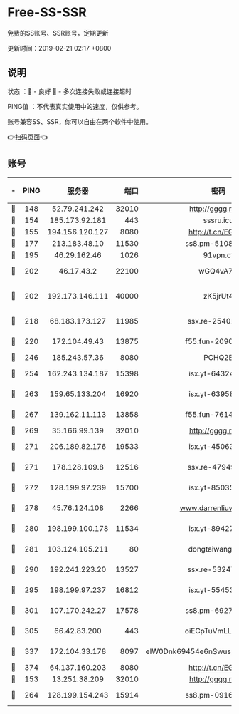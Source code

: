 # Free-SS-SSR

免费的SS账号、SSR账号，定期更新

更新时间：2019-02-21 02:17 +0800

## 说明

状态     ：🙂 - 良好 🙁 - 多次连接失败或连接超时

PING值   ：不代表真实使用中的速度，仅供参考。

账号兼容SS、SSR，你可以自由在两个软件中使用。

👉[扫码页面](https://liesauer.github.io/free-ss-ssr.github.io/)👈

## 账号

|-|PING|服务器|端口|密码|加密方式|区域|
|:----:|:----:|:-----:|-----:|:----:|:----:|:----:|
|🙂|148|52.79.241.242|32010|http://gggg.rocks|chacha20|KR|
|🙂|154|185.173.92.181|443|sssru.icu|rc4-md5|RU|
|🙂|155|194.156.120.127|8080|http://t.cn/EGJIyrl|rc4-md5|RU|
|🙂|177|213.183.48.10|11530|ss8.pm-51089820|rc4-md5|RU|
|🙂|195|46.29.162.46|1026|91vpn.cf|rc4-md5|RU|
|🙂|202|46.17.43.2|22100|wGQ4vA7D|aes-256-gcm|RU|
|🙂|202|192.173.146.111|40000|zK5jrUt4|chacha20-ietf-poly1305|US|
|🙂|218|68.183.173.127|11985|ssx.re-25401129|aes-256-cfb|US|
|🙂|220|172.104.49.43|13875|f55.fun-20902073|aes-256-cfb|SG|
|🙂|246|185.243.57.36|8080|PCHQ2E|rc4-md5|US|
|🙂|254|162.243.134.187|15398|isx.yt-64324153|aes-256-cfb|US|
|🙂|263|159.65.133.204|16920|isx.yt-63958934|aes-256-cfb|SG|
|🙂|267|139.162.11.113|13858|f55.fun-76142283|aes-256-cfb|SG|
|🙂|269|35.166.99.139|32010|http://gggg.rocks|chacha20|US|
|🙂|271|206.189.82.176|19533|isx.yt-45063216|aes-256-cfb|SG|
|🙂|271|178.128.109.8|12516|ssx.re-47949672|aes-256-cfb|SG|
|🙂|272|128.199.97.239|15700|isx.yt-85035186|aes-256-cfb|SG|
|🙂|278|45.76.124.108|2266|www.darrenliuwei.com|aes-256-cfb|AU|
|🙂|280|198.199.100.178|11534|isx.yt-89427709|aes-256-cfb|US|
|🙂|281|103.124.105.211|80|dongtaiwang.com|aes-256-cfb|US|
|🙂|290|192.241.223.20|13527|ssx.re-53247060|aes-256-cfb|US|
|🙂|295|198.199.97.237|16812|isx.yt-55453633|aes-256-cfb|US|
|🙂|301|107.170.242.27|17578|ss8.pm-69276184|aes-256-cfb|US|
|🙂|305|66.42.83.200|443|oiECpTuVmLLxk4Ts|aes-256-cfb|US|
|🙂|337|172.104.33.178|8097|eIW0Dnk69454e6nSwuspv9DmS201tQ0D|aes-256-cfb|SG|
|🙂|374|64.137.160.203|8080|http://t.cn/EGJIyrl|rc4-md5|CA|
|🙂|153|13.251.38.209|32010|http://gggg.rocks|chacha20|SG|
|🙂|264|128.199.154.243|15914|ss8.pm-09160539|aes-256-cfb|SG|
